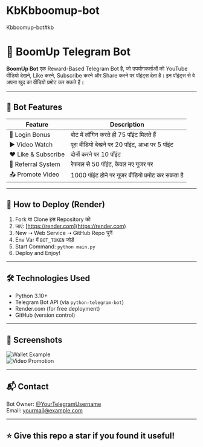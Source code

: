 # KbKbboomup-bot
Kbboomup-bot#kb
# 🤖 BoomUp Telegram Bot

**BoomUp Bot** एक Reward-Based Telegram Bot है, जो उपयोगकर्ताओं को YouTube वीडियो देखने, Like करने, Subscribe करने और Share करने पर पॉइंट्स देता है। इन पॉइंट्स से वे अपना खुद का वीडियो प्रमोट कर सकते हैं।

---

## 📌 Bot Features

| Feature            | Description                                     |
|--------------------|-------------------------------------------------|
| 👤 Login Bonus      | बोट में लॉगिन करते ही 75 पॉइंट मिलते हैं        |
| ▶️ Video Watch     | पूरा वीडियो देखने पर 20 पॉइंट, आधा पर 5 पॉइंट |
| ❤️ Like & Subscribe | दोनों करने पर 10 पॉइंट                          |
| 🔁 Referral System  | रेफरल से 50 पॉइंट, केवल नए यूजर पर              |
| 📤 Promote Video   | 1000 पॉइंट होने पर यूजर वीडियो प्रमोट कर सकता है |

---

## 🚀 How to Deploy (Render)

1. Fork या Clone इस Repository को  
2. जाएं: [https://render.com](https://render.com)
3. New ➝ Web Service ➝ GitHub Repo चुनें  
4. Env Var में `BOT_TOKEN` जोड़ें  
5. Start Command: `python main.py`
6. Deploy and Enjoy!

---

## 🛠 Technologies Used

- Python 3.10+
- Telegram Bot API (via `python-telegram-bot`)
- Render.com (for free deployment)
- GitHub (version control)

---

## 📸 Screenshots

![Wallet Example](https://your-screenshot-link.com/wallet.png)  
![Video Promotion](https://your-screenshot-link.com/promo.png)

---

## 📬 Contact

Bot Owner: [@YourTelegramUsername](https://t.me/YourTelegramUsername)  
Email: yourmail@example.com

---

## ⭐️ Give this repo a star if you found it useful!

